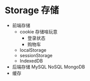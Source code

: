 # Storage 存储
  - 前端存储
    - cookie
    存储啥玩意 
      - 登录状态
      - 购物车 
    - localStorage
    - sessionStorage
    - IndexedDB
  - 后端存储
    MySQL NoSQL MongoDB
  - 缓存 
